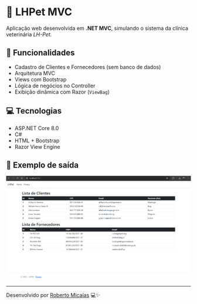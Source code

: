 # 🐾 LHPet MVC

Aplicação web desenvolvida em **.NET MVC**, simulando o sistema da clínica veterinária *LH-Pet*.

## 🧩 Funcionalidades
- Cadastro de Clientes e Fornecedores (sem banco de dados)
- Arquitetura MVC
- Views com Bootstrap
- Lógica de negócios no Controller
- Exibição dinâmica com Razor (`ViewBag`)

## 💻 Tecnologias
- ASP.NET Core 8.0
- C#
- HTML + Bootstrap
- Razor View Engine

## 📸 Exemplo de saída
![Print do sistema](screenshot.png)

---

Desenvolvido por [Roberto Micaías](https://github.com/robertomiciais) 💻✨

